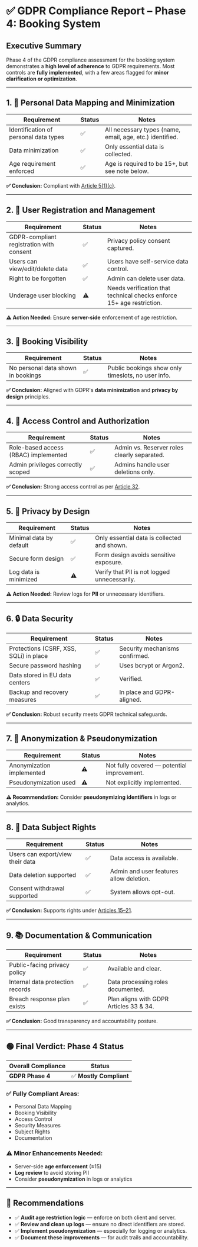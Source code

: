 # ✅ GDPR Compliance Report – Phase 4: Booking System

## Executive Summary

Phase 4 of the GDPR compliance assessment for the booking system demonstrates a **high level of adherence** to GDPR requirements. Most controls are **fully implemented**, with a few areas flagged for **minor clarification or optimization**.

---

## 1. 🧾 Personal Data Mapping and Minimization

| Requirement | Status | Notes |
|------------|--------|-------|
| Identification of personal data types | ✅ | All necessary types (name, email, age, etc.) identified. |
| Data minimization | ✅ | Only essential data is collected. |
| Age requirement enforced | ✅ | Age is required to be 15+, but see note below. |

**✅ Conclusion:** Compliant with [Article 5(1)(c)](https://gdpr.eu/article-5-how-does-it-work/).

---

## 2. 👥 User Registration and Management

| Requirement | Status | Notes |
|------------|--------|-------|
| GDPR-compliant registration with consent | ✅ | Privacy policy consent captured. |
| Users can view/edit/delete data | ✅ | Users have self-service data control. |
| Right to be forgotten | ✅ | Admin can delete user data. |
| Underage user blocking | ⚠️ | Needs verification that technical checks enforce 15+ age restriction. |

**⚠️ Action Needed:** Ensure **server-side** enforcement of age restriction.

---

## 3. 👀 Booking Visibility

| Requirement | Status | Notes |
|------------|--------|-------|
| No personal data shown in bookings | ✅ | Public bookings show only timeslots, no user info. |

**✅ Conclusion:** Aligned with GDPR's **data minimization** and **privacy by design** principles.

---

## 4. 🔐 Access Control and Authorization

| Requirement | Status | Notes |
|------------|--------|-------|
| Role-based access (RBAC) implemented | ✅ | Admin vs. Reserver roles clearly separated. |
| Admin privileges correctly scoped | ✅ | Admins handle user deletions only. |

**✅ Conclusion:** Strong access control as per [Article 32](https://gdpr.eu/article-32-how-does-it-work/).

---

## 5. 🧩 Privacy by Design

| Requirement | Status | Notes |
|------------|--------|-------|
| Minimal data by default | ✅ | Only essential data is collected and shown. |
| Secure form design | ✅ | Form design avoids sensitive exposure. |
| Log data is minimized | ⚠️ | Verify that PII is not logged unnecessarily. |

**⚠️ Action Needed:** Review logs for **PII** or unnecessary identifiers.

---

## 6. 🔒 Data Security

| Requirement | Status | Notes |
|------------|--------|-------|
| Protections (CSRF, XSS, SQLi) in place | ✅ | Security mechanisms confirmed. |
| Secure password hashing | ✅ | Uses bcrypt or Argon2. |
| Data stored in EU data centers | ✅ | Verified. |
| Backup and recovery measures | ✅ | In place and GDPR-aligned. |

**✅ Conclusion:** Robust security meets GDPR technical safeguards.

---

## 7. 🧪 Anonymization & Pseudonymization

| Requirement | Status | Notes |
|------------|--------|-------|
| Anonymization implemented | ⚠️ | Not fully covered — potential improvement. |
| Pseudonymization used | ⚠️ | Not explicitly implemented. |

**⚠️ Recommendation:** Consider **pseudonymizing identifiers** in logs or analytics.

---

## 8. 🧾 Data Subject Rights

| Requirement | Status | Notes |
|------------|--------|-------|
| Users can export/view their data | ✅ | Data access is available. |
| Data deletion supported | ✅ | Admin and user features allow deletion. |
| Consent withdrawal supported | ✅ | System allows opt-out. |

**✅ Conclusion:** Supports rights under [Articles 15–21](https://gdpr.eu/right-to-access/).

---

## 9. 📚 Documentation & Communication

| Requirement | Status | Notes |
|------------|--------|-------|
| Public-facing privacy policy | ✅ | Available and clear. |
| Internal data protection records | ✅ | Data processing roles documented. |
| Breach response plan exists | ✅ | Plan aligns with GDPR Articles 33 & 34. |

**✅ Conclusion:** Good transparency and accountability posture.

---

## 🟢 Final Verdict: Phase 4 Status

| Overall Compliance | Status |
|--------------------|--------|
| **GDPR Phase 4** | ✅ **Mostly Compliant** |

### ✅ Fully Compliant Areas:
- Personal Data Mapping
- Booking Visibility
- Access Control
- Security Measures
- Subject Rights
- Documentation

### ⚠️ Minor Enhancements Needed:
- Server-side **age enforcement** (≥15)
- **Log review** to avoid storing PII
- Consider **pseudonymization** in logs or analytics

---

## 📌 Recommendations

- ✅ **Audit age restriction logic** — enforce on both client and server.
- ✅ **Review and clean up logs** — ensure no direct identifiers are stored.
- ✅ **Implement pseudonymization** — especially for logging or analytics.
- ✅ **Document these improvements** — for audit trails and accountability.
